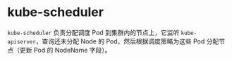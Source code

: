 # kube-scheduler
`kube-scheduler` 负责分配调度 Pod 到集群内的节点上，它监听 `kube-apiserver`，查询还未分配 Node 的 Pod，然后根据调度策略为这些 Pod 分配节点（更新 Pod 的 NodeName 字段）。